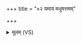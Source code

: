 +++
title = "०२ यमाय मधुमत्तमम्"

+++
<details><summary>मूलम् (VS)</summary>

य॒माय॒मधु॑मत्तमं जु॒होता॒ प्र च॑ तिष्ठत।  
इ॒दं नम॒ ऋषि॑भ्यः पूर्व॒जेभ्यः॒पूर्वे॑भ्यः पथि॒कृद्भ्यः॑ ॥
</details>
